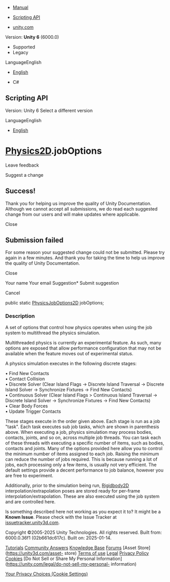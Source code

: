 [ ]()

  * [Manual](../Manual/index.html)
  * [Scripting API](../ScriptReference/index.html)

  * [unity.com](https://unity.com/)

Version: **Unity 6** (6000.0)

  * Supported
  * Legacy

LanguageEnglish

  * [English]()

  * C#

[ ](https://docs.unity3d.com)

## Scripting API

Version: Unity 6 Select a different version

LanguageEnglish

  * [English]()

#  [Physics2D](Physics2D.html).jobOptions

Leave feedback

Suggest a change

## Success!

Thank you for helping us improve the quality of Unity Documentation. Although
we cannot accept all submissions, we do read each suggested change from our
users and will make updates where applicable.

Close

## Submission failed

For some reason your suggested change could not be submitted. Please <a>try
again</a> in a few minutes. And thank you for taking the time to help us
improve the quality of Unity Documentation.

Close

Your name Your email Suggestion* Submit suggestion

Cancel

[ ]()

public static [PhysicsJobOptions2D](PhysicsJobOptions2D.html) jobOptions;

### Description

A set of options that control how physics operates when using the job system
to multithread the physics simulation.

Multithreaded physics is currently an experimental feature. As such, many
options are exposed that allow performance configuration that may not be
available when the feature moves out of experimental status.  
  
A physics simulation executes in the following discrete stages:  
  
• Find New Contacts  
• Contact Collision  
• Discrete Solver (Clear Island Flags -> Discrete Island Traversal -> Discrete
Island Solver -> Synchronize Fixtures -> Find New Contacts)  
• Continuous Solver (Clear Island Flags > Continuous Island Traversal ->
Discrete Island Solver -> Synchronize Fixtures -> Find New Contacts)  
• Clear Body Forces  
• Update Trigger Contacts  
  
These stages execute in the order given above. Each stage is run as a job
"task". Each task executes sub job tasks, which are shown in parenthesis
above. When executing a job, physics simulation may process bodies, contacts,
joints, and so on, across multiple job threads. You can task each of these
threads with executing a specific number of items, such as bodies, contacts
and joints. Many of the options provided here allow you to control the minimum
number of items assigned to each job. Raising the minimum can reduce the
number of jobs required. This is because running a lot of jobs, each
processing only a few items, is usually not very efficient. The default
settings provide a decent performance to job balance, however you are free to
experiment.  
  
Additionally, prior to the simulation being run,
[Rigidbody2D](Rigidbody2D.html) interpolation/extrapolation poses are stored
ready for per-frame interpolation/extrapolation. These are also executed using
the job system and are controlled here.

Is something described here not working as you expect it to? It might be a
**Known Issue**. Please check with the Issue Tracker at
[issuetracker.unity3d.com](https://issuetracker.unity3d.com).

Copyright ©2005-2025 Unity Technologies. All rights reserved. Built from:
6000.0.36f1 (02b661dc617c). Built on: 2025-01-14.

[Tutorials](https://unity3d.com/learn) [Community
Answers](https://answers.unity3d.com) [Knowledge
Base](https://support.unity3d.com/hc/en-us)
[Forums](https://forum.unity3d.com) [Asset Store](https://unity3d.com/asset-
store) [Terms of use](https://docs.unity3d.com/Manual/TermsOfUse.html)
[Legal](https://unity.com/legal) [Privacy
Policy](https://unity.com/legal/privacy-policy)
[Cookies](https://unity.com/legal/cookie-policy) [Do Not Sell or Share My
Personal Information](https://unity.com/legal/do-not-sell-my-personal-
information)

[Your Privacy Choices (Cookie Settings)](javascript:void\(0\);)

